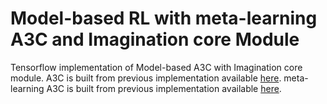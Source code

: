 # Model-based RL with meta-learning A3C and Imagination core Module
Tensorflow implementation of Model-based A3C with Imagination core module.
A3C is built from previous implementation available [here](https://github.com/awjuliani/DeepRL-Agents).
meta-learning A3C is built from previous implementation available [here](https://github.com/awjuliani/Meta-RL). 
